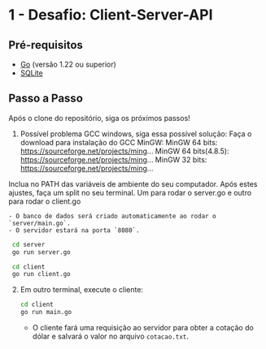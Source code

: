 # 1 - Desafio: Client-Server-API

## Pré-requisitos

- [Go](https://golang.org/doc/install) (versão 1.22 ou superior)
- [SQLite](https://www.sqlite.org/download.html)

## Passo a Passo

Após o clone do repositório, siga os próximos passos!

1. Possível problema GCC windows, siga essa possível solução:
Faça o download para instalação do GCC MinGW:
MinGW 64 bits: https://sourceforge.net/projects/ming...
MinGW 64 bits(4.8.5): https://sourceforge.net/projects/ming...
MinGW 32 bits: https://sourceforge.net/projects/ming...

Inclua no PATH das variáveis de ambiente do seu computador. Após estes ajustes, faça um split no seu terminal. Um para rodar o server.go e outro para rodar o client.go 

    - O banco de dados será criado automaticamente ao rodar o `server/main.go`.
    - O servidor estará na porta `8080`.

  ```sh
   cd server
   go run server.go
   ```

  ```sh
   cd client
   go run client.go
   ```

2. Em outro terminal, execute o cliente:
   ```sh
   cd client
   go run main.go
   ```
    - O cliente fará uma requisição ao servidor para obter a cotação do dólar e salvará o valor no arquivo `cotacao.txt`.